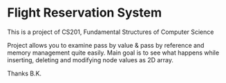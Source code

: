 Flight Reservation System 
=========================

This is a project of CS201, Fundamental Structures of Computer Science

Project allows you to examine pass by value & pass by reference and memory management quite easily.
Main goal is to see what happens while inserting, deleting and modifying node values as 2D array.

Thanks
B.K.

